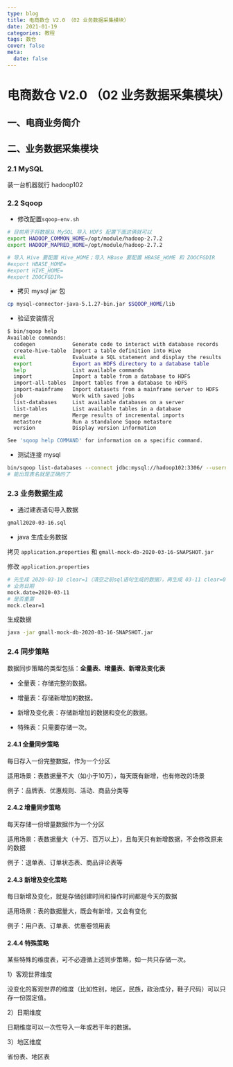 ```yaml
---
type: blog
title: 电商数仓 V2.0 （02 业务数据采集模块）
date: 2021-01-19
categories: 教程
tags: 数仓
cover: false
meta:
  date: false
---
```


# 电商数仓 V2.0 （02 业务数据采集模块）

## 一、电商业务简介

## 二、业务数据采集模块

### 2.1 MySQL

装一台机器就行 hadoop102

### 2.2 Sqoop

- 修改配置`sqoop-env.sh`

```bash
# 目前用于将数据从 MySQL 导入 HDFS 配置下面这俩就可以
export HADOOP_COMMON_HOME=/opt/module/hadoop-2.7.2
export HADOOP_MAPRED_HOME=/opt/module/hadoop-2.7.2

# 导入 Hive 要配置 Hive_HOME；导入 HBase 要配置 HBASE_HOME 和 ZOOCFGDIR
#export HBASE_HOME=
#export HIVE_HOME=
#export ZOOCFGDIR=
```

- 拷贝 mysql jar 包

```bash
cp mysql-connector-java-5.1.27-bin.jar $SQOOP_HOME/lib
```

- 验证安装情况

```bash
$ bin/sqoop help
Available commands:
  codegen            Generate code to interact with database records
  create-hive-table  Import a table definition into Hive
  eval               Evaluate a SQL statement and display the results
  export             Export an HDFS directory to a database table
  help               List available commands
  import             Import a table from a database to HDFS
  import-all-tables  Import tables from a database to HDFS
  import-mainframe   Import datasets from a mainframe server to HDFS
  job                Work with saved jobs
  list-databases     List available databases on a server
  list-tables        List available tables in a database
  merge              Merge results of incremental imports
  metastore          Run a standalone Sqoop metastore
  version            Display version information

See 'sqoop help COMMAND' for information on a specific command.
```

- 测试连接 mysql

```bash
bin/sqoop list-databases --connect jdbc:mysql://hadoop102:3306/ --username root --password 123456
# 能出现表名就是正确的了
```

### 2.3 业务数据生成

- 通过建表语句导入数据

```bash
gmall2020-03-16.sql
```

- java 生成业务数据

拷贝 `application.properties` 和 `gmall-mock-db-2020-03-16-SNAPSHOT.jar`

修改 `application.properties`

```bash
# 先生成 2020-03-10 clear=1（清空之前sql语句生成的数据），再生成 03-11 clear=0
# 业务日期
mock.date=2020-03-11
# 是否重置
mock.clear=1
```

生成数据

```bash
java -jar gmall-mock-db-2020-03-16-SNAPSHOT.jar
```

### 2.4 同步策略

数据同步策略的类型包括：**全量表、增量表、新增及变化表**

- 全量表：存储完整的数据。

- 增量表：存储新增加的数据。

- 新增及变化表：存储新增加的数据和变化的数据。

- 特殊表：只需要存储一次。

#### 2.4.1 全量同步策略

每日存入一份完整数据，作为一个分区

适用场景：表数据量不大（如小于10万），每天既有新增，也有修改的场景

例子：品牌表、优惠规则、活动、商品分类等

#### 2.4.2 增量同步策略

每天存储一份增量数据作为一个分区

适用场景：表数据量大（十万、百万以上），且每天只有新增数据，不会修改原来的数据

例子：退单表、订单状态表、商品评论表等

#### 2.4.3 新增及变化策略

每日新增及变化，就是存储创建时间和操作时间都是今天的数据

适用场景：表的数据量大，既会有新增，又会有变化

例子：用户表、订单表、优惠卷领用表

#### 2.4.4 特殊策略

某些特殊的维度表，可不必遵循上述同步策略，如一共只存储一次。

1）客观世界维度

没变化的客观世界的维度（比如性别，地区，民族，政治成分，鞋子尺码）可以只存一份固定值。

2）日期维度

日期维度可以一次性导入一年或若干年的数据。

3）地区维度

省份表、地区表

